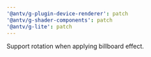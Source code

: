 ```yaml
---
'@antv/g-plugin-device-renderer': patch
'@antv/g-shader-components': patch
'@antv/g-lite': patch
---
```


Support rotation when applying billboard effect.
